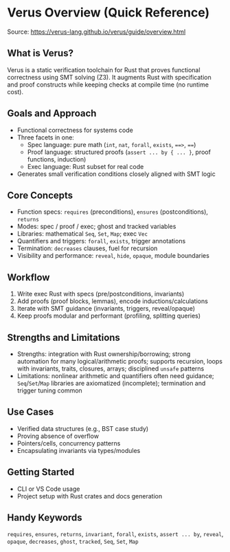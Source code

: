 # Verus Overview (Quick Reference)

Source: https://verus-lang.github.io/verus/guide/overview.html

## What is Verus?
Verus is a static verification toolchain for Rust that proves functional correctness using SMT solving (Z3). It augments Rust with specification and proof constructs while keeping checks at compile time (no runtime cost).

## Goals and Approach
- Functional correctness for systems code
- Three facets in one:
  - Spec language: pure math (`int`, `nat`, `forall`, `exists`, `==>`, `==`)
  - Proof language: structured proofs (`assert ... by { ... }`, proof functions, induction)
  - Exec language: Rust subset for real code
- Generates small verification conditions closely aligned with SMT logic

## Core Concepts
- Function specs: `requires` (preconditions), `ensures` (postconditions), `returns`
- Modes: spec / proof / exec; ghost and tracked variables
- Libraries: mathematical `Seq`, `Set`, `Map`; exec `Vec`
- Quantifiers and triggers: `forall`, `exists`, trigger annotations
- Termination: `decreases` clauses, fuel for recursion
- Visibility and performance: `reveal`, `hide`, `opaque`, module boundaries

## Workflow
1. Write exec Rust with specs (pre/postconditions, invariants)
2. Add proofs (proof blocks, lemmas), encode inductions/calculations
3. Iterate with SMT guidance (invariants, triggers, reveal/opaque)
4. Keep proofs modular and performant (profiling, splitting queries)

## Strengths and Limitations
- Strengths: integration with Rust ownership/borrowing; strong automation for many logical/arithmetic proofs; supports recursion, loops with invariants, traits, closures, arrays; disciplined `unsafe` patterns
- Limitations: nonlinear arithmetic and quantifiers often need guidance; `Seq`/`Set`/`Map` libraries are axiomatized (incomplete); termination and trigger tuning common

## Use Cases
- Verified data structures (e.g., BST case study)
- Proving absence of overflow
- Pointers/cells, concurrency patterns
- Encapsulating invariants via types/modules

## Getting Started
- CLI or VS Code usage
- Project setup with Rust crates and docs generation

## Handy Keywords
`requires`, `ensures`, `returns`, `invariant`, `forall`, `exists`, `assert ... by`, `reveal`, `opaque`, `decreases`, `ghost`, `tracked`, `Seq`, `Set`, `Map`
